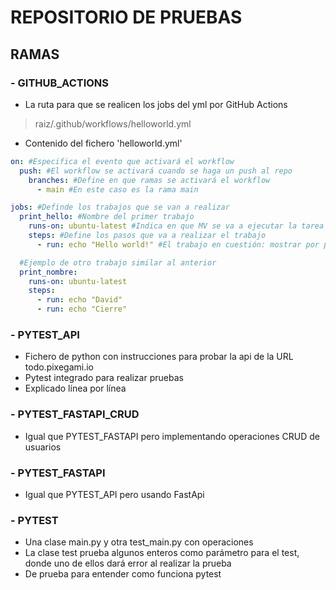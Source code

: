 # REPOSITORIO DE PRUEBAS
## RAMAS
### - GITHUB_ACTIONS
- La ruta para que se realicen los jobs del yml por GitHub Actions
> raiz/.github/workflows/helloworld.yml
- Contenido del fichero 'helloworld.yml'
```yml
on: #Especifica el evento que activará el workflow
  push: #El workflow se activará cuando se haga un push al repo
    branches: #Define en que ramas se activará el workflow
      - main #En este caso es la rama main

jobs: #Definde los trabajos que se van a realizar
  print_hello: #Nombre del primer trabajo
    runs-on: ubuntu-latest #Indica en que MV se va a ejecutar la tarea
    steps: #Define los pasos que va a realizar el trabajo
      - run: echo "Hello world!" #El trabajo en cuestión: mostrar por pantalla "Hello world!"

  #Ejemplo de otro trabajo similar al anterior
  print_nombre:
    runs-on: ubuntu-latest
    steps:
      - run: echo "David"
      - run: echo "Cierre"
```

### - PYTEST_API
- Fichero de python con instrucciones para probar la api de la URL todo.pixegami.io
- Pytest integrado para realizar pruebas
- Explicado línea por línea

### - PYTEST_FASTAPI_CRUD
- Igual que PYTEST_FASTAPI pero implementando operaciones CRUD de usuarios

### - PYTEST_FASTAPI
- Igual que PYTEST_API pero usando FastApi

### - PYTEST
- Una clase main.py y otra test_main.py con operaciones
- La clase test prueba algunos enteros como parámetro para el test, donde uno de ellos dará error al realizar la prueba
- De prueba para entender como funciona pytest
